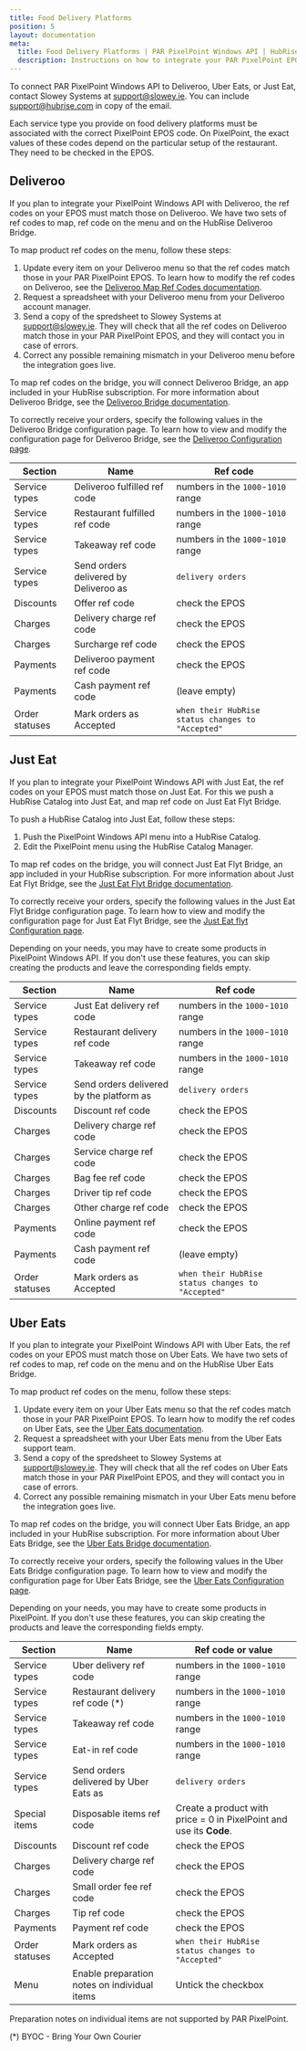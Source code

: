 ```yaml
---
title: Food Delivery Platforms
position: 5
layout: documentation
meta:
  title: Food Delivery Platforms | PAR PixelPoint Windows API | HubRise
  description: Instructions on how to integrate your PAR PixelPoint EPOS with the main food delivery platforms. Synchronise data between your EPOS and your apps.
---
```


To connect PAR PixelPoint Windows API to Deliveroo, Uber Eats, or Just Eat, contact Slowey Systems at [support@slowey.ie](mailto:support@slowey.ie). You can include [support@hubrise.com](mailto:support@hubrise.com) in copy of the email. 

Each service type you provide on food delivery platforms must be associated with the correct PixelPoint EPOS code. On PixelPoint, the exact values of these codes depend on the particular setup of the restaurant. They need to be checked in the EPOS.


## Deliveroo

If you plan to integrate your PixelPoint Windows API with Deliveroo, the ref codes on your EPOS must match those on Deliveroo.
We have two sets of ref codes to map, ref code on the menu and on the HubRise Deliveroo Bridge.

To map product ref codes on the menu, follow these steps:

1. Update every item on your Deliveroo menu so that the ref codes match those in your PAR PixelPoint EPOS. To learn how to modify the ref codes on Deliveroo, see the [Deliveroo Map Ref Codes documentation](/apps/deliveroo/map-ref-codes/).
1. Request a spreadsheet with your Deliveroo menu from your Deliveroo account manager.
1. Send a copy of the spredsheet to Slowey Systems at [support@slowey.ie](mailto:support@slowey.ie). They will check that all the ref codes on Deliveroo match those in your PAR PixelPoint EPOS, and they will contact you in case of errors.
1. Correct any possible remaining mismatch in your Deliveroo menu before the integration goes live.

To map ref codes on the bridge, you will connect Deliveroo Bridge, an app included in your HubRise subscription. For more information about Deliveroo Bridge, see the [Deliveroo Bridge documentation](/apps/deliveroo).

To correctly receive your orders, specify the following values in the Deliveroo Bridge configuration page. To learn how to view and modify the configuration page for Deliveroo Bridge, see the [Deliveroo Configuration page](/apps/deliveroo/configuration).

| Section        | Name                                  | Ref code                                          |
| -------------- | ------------------------------------- | ------------------------------------------------- |
| Service types  | Deliveroo fulfilled ref code          | numbers in the `1000`-`1010` range                |
| Service types  | Restaurant fulfilled ref code         | numbers in the `1000`-`1010` range                |
| Service types  | Takeaway ref code                     | numbers in the `1000`-`1010` range                |
| Service types  | Send orders delivered by Deliveroo as | `delivery orders`                                 |
| Discounts      | Offer ref code                        | check the EPOS                                    |
| Charges        | Delivery charge ref code              | check the EPOS                                    |
| Charges        | Surcharge ref code                    | check the EPOS                                    |
| Payments       | Deliveroo payment ref code            | check the EPOS                                    |
| Payments       | Cash payment ref code                 | (leave empty)                                     |
| Order statuses | Mark orders as Accepted               | `when their HubRise status changes to "Accepted"` |


## Just Eat

If you plan to integrate your PixelPoint Windows API with Just Eat, the ref codes on your EPOS must match those on Just Eat. For this we push a HubRise Catalog into Just Eat, and map ref code on Just Eat Flyt Bridge.

To push a HubRise Catalog into Just Eat, follow these steps:
1. Push the PixelPoint Windows API menu into a HubRise Catalog.
1. Edit the PixelPoint menu using the HubRise Catalog Manager. 

To map ref codes on the bridge, you will connect Just Eat Flyt Bridge, an app included in your HubRise subscription. For more information about Just Eat Flyt Bridge, see the [Just Eat Flyt Bridge documentation](/apps/just-eat-flyt).

To correctly receive your orders, specify the following values in the Just Eat Flyt Bridge configuration page. To learn how to view and modify the configuration page for Just Eat Flyt Bridge, see the [Just Eat flyt Configuration page](/apps/just-eat-flyt/configuration).

Depending on your needs, you may have to create some products in PixelPoint Windows API. If you don't use these features, you can skip creating the products and leave the corresponding fields empty.

| Section        | Name                                     | Ref code                                                            |
| -------------- | ---------------------------------------- | ------------------------------------------------------------------- |
| Service types  | Just Eat delivery ref code               | numbers in the `1000`-`1010` range                                  |
| Service types  | Restaurant delivery ref code             | numbers in the `1000`-`1010` range                                  |
| Service types  | Takeaway ref code                        | numbers in the `1000`-`1010` range                                  |
| Service types  | Send orders delivered by the platform as | `delivery orders`                                                   |
| Discounts      | Discount ref code                        | check the EPOS                                                      |
| Charges        | Delivery charge ref code                 | check the EPOS                                                      |
| Charges        | Service charge ref code                  | check the EPOS                                                      |
| Charges        | Bag fee ref code                         | check the EPOS                                                      |
| Charges        | Driver tip ref code                      | check the EPOS                                                      |
| Charges        | Other charge ref code                    | check the EPOS                                                      |
| Payments       | Online payment ref code                  | check the EPOS                                                      |
| Payments       | Cash payment ref code                    | (leave empty)                                                       |
| Order statuses | Mark orders as Accepted                  | `when their HubRise status changes to "Accepted"`                   |


## Uber Eats

If you plan to integrate your PixelPoint Windows API with Uber Eats, the ref codes on your EPOS must match those on Uber Eats.
We have two sets of ref codes to map, ref code on the menu and on the HubRise Uber Eats Bridge.

To map product ref codes on the menu, follow these steps:

1. Update every item on your Uber Eats menu so that the ref codes match those in your PAR PixelPoint EPOS. To learn how to modify the ref codes on Uber Eats, see the [Uber Eats documentation](/apps/uber-eats/map-ref-codes/).
1. Request a spreadsheet with your Uber Eats menu from the Uber Eats support team.
1. Send a copy of the spredsheet to Slowey Systems at [support@slowey.ie](mailto:support@slowey.ie). They will check that all the ref codes on Uber Eats match those in your PAR PixelPoint EPOS, and they will contact you in case of errors.
1. Correct any possible remaining mismatch in your Uber Eats menu before the integration goes live.

To map ref codes on the bridge, you will connect Uber Eats Bridge, an app included in your HubRise subscription. For more information about Uber Eats Bridge, see the [Uber Eats Bridge documentation](/apps/uber-eats).

To correctly receive your orders, specify the following values in the Uber Eats Bridge configuration page. To learn how to view and modify the configuration page for Uber Eats Bridge, see the [Uber Eats Configuration page](/apps/uber-eats/configuration).

Depending on your needs, you may have to create some products in PixelPoint. If you don't use these features, you can skip creating the products and leave the corresponding fields empty.

| Section        | Name                                         | Ref code or value                                                   |
| -------------- | -------------------------------------------- | ------------------------------------------------------------------- |
| Service types  | Uber delivery ref code                       | numbers in the `1000`-`1010` range                                  |
| Service types  | Restaurant delivery ref code (\*)            | numbers in the `1000`-`1010` range                                  |
| Service types  | Takeaway ref code                            | numbers in the `1000`-`1010` range                                  |
| Service types  | Eat-in ref code                              | numbers in the `1000`-`1010` range                                  |
| Service types  | Send orders delivered by Uber Eats as        | `delivery orders`                                                   |
| Special items  | Disposable items ref code                    | Create a product with price = 0 in PixelPoint and use its **Code**. |
| Discounts      | Discount ref code                            | check the EPOS                                                      |
| Charges        | Delivery charge ref code                     | check the EPOS                                                      |
| Charges        | Small order fee ref code                     | check the EPOS                                                      |
| Charges        | Tip ref code                                 | check the EPOS                                                      |
| Payments       | Payment ref code                             | check the EPOS                                                      |
| Order statuses | Mark orders as Accepted                      | `when their HubRise status changes to "Accepted"`                   |
| Menu           | Enable preparation notes on individual items | Untick the checkbox                                                 |

Preparation notes on individual items are not supported by PAR PixelPoint. 

(\*) BYOC - Bring Your Own Courier
